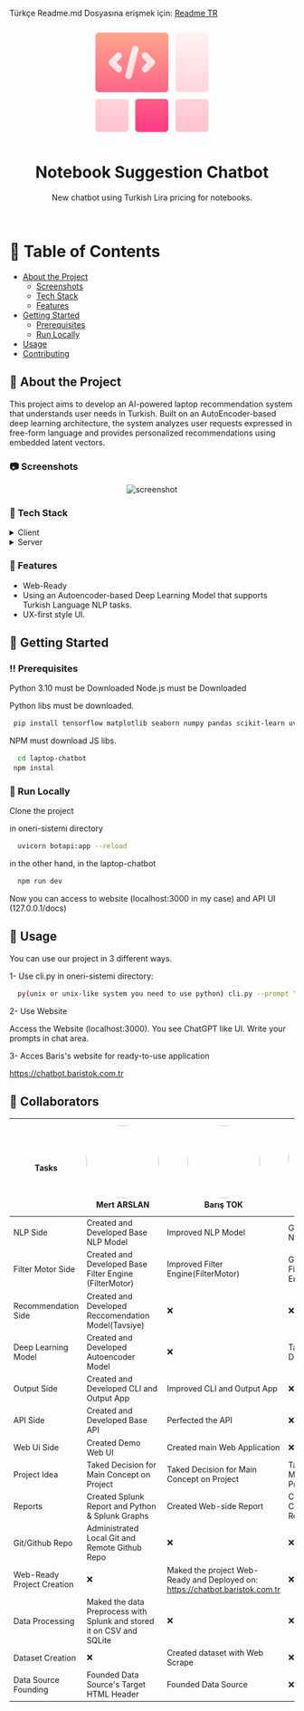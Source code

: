 Türkçe Readme.md Dosyasına erişmek için: <a href="/ReadmeTR.md">Readme TR</a>
<div align="center">

  <img src="assets/logo.png" alt="logo" width="200" height="auto" />
  <h1>Notebook Suggestion Chatbot</h1>
  
  <p>
    New chatbot using Turkish Lira pricing for notebooks.
  </p>
<br />
</div>

<!-- Table of Contents -->
# :notebook_with_decorative_cover: Table of Contents

- [About the Project](#star2-about-the-project)
  * [Screenshots](#camera-screenshots)
  * [Tech Stack](#space_invader-tech-stack)
  * [Features](#dart-features)
- [Getting Started](#toolbox-getting-started)
  * [Prerequisites](#bangbang-prerequisites)
  * [Run Locally](#running-run-locally)
- [Usage](#eyes-usage)
- [Contributing](#wave-contributing)
<!-- About the Project -->
## :star2: About the Project

This project aims to develop an AI-powered laptop recommendation system that understands user needs in Turkish.
Built on an AutoEncoder-based deep learning architecture, the system analyzes user requests expressed in free-form language and provides personalized recommendations using embedded latent vectors.

<!-- Screenshots -->
### :camera: Screenshots

<div align="center"> 
  <img src="assets/WhatsApp Görsel 2025-05-12 saat 21.21.36_1f942d20.jpg" alt="screenshot" />
</div>


<!-- TechStack -->
### :space_invader: Tech Stack

<details>
  <summary>Client</summary>
  <ul>
    <li><a href="https://www.typescriptlang.org/">Typescript</a></li>
    <li><a href="https://nextjs.org/">Next.js</a></li>
    <li><a href="https://reactjs.org/">React.js</a></li>
    <li><a href="https://tailwindcss.com/">TailwindCSS</a></li>
  </ul>
</details>

<details>
  <summary>Server</summary>
  <ul>
    <li><a href="https://python.org/">Python</a></li>
  </ul>
</details>

<!-- Features -->
### :dart: Features

- Web-Ready
- Using an Autoencoder-based Deep Learning Model that supports Turkish Language NLP tasks.
- UX-first style UI.

<!-- Getting Started -->
## 	:toolbox: Getting Started

<!-- Prerequisites -->
### :bangbang: Prerequisites

Python 3.10 must be Downloaded
Node.js must be Downloaded

Python libs must be downloaded.

```bash
 pip install tensorflow matplotlib seaborn numpy pandas scikit-learn uvicorn fastapi bs4
```

NPM must download JS libs.

```bash
  cd laptop-chatbot
 npm instal
```
<!-- Run Locally -->
### :running: Run Locally

Clone the project

in oneri-sistemi directory

```bash
  uvicorn botapi:app --reload
```

in the other hand, in the laptop-chatbot

```bash
  npm run dev
```

Now you can access to website (localhost:3000 in my case) and API UI (127.0.0.1/docs)




<!-- Usage -->
## :eyes: Usage

You can use our project in 3 different ways.

1- Use cli.py
in oneri-sistemi directory:

```bash
  py(unix or unix-like system you need to use python) cli.py --prompt "enter your Turkish Prompt here"
```


2- Use Website

Access the Website (localhost:3000). You see ChatGPT like UI. Write your prompts in chat area.

3- Acces Baris's website for ready-to-use application

<a href="https://chatbot.baristok.com.tr" target="_blank">https://chatbot.baristok.com.tr</a>

<!-- Roadmap -->

## :wave: Collaborators

 Tasks | <img src="https://avatars.githubusercontent.com/u/114352315?v=4" width="128" height="128" style="border-radius: 50%; object-fit: cover;"/><br/>Mert ARSLAN | <img src="https://avatars.githubusercontent.com/u/165076154?v=4" width="128" height="128" style="border-radius: 50%; object-fit: cover;"/><br/>Barış TOK | <img src="https://avatars.githubusercontent.com/u/180930176?v=4" width="128" height="128" style="border-radius: 50%; object-fit: cover;"/><br/>Sudenur GÖKTEPE | <img src="https://avatars.githubusercontent.com/u/207037760?v=4" width="128" height="128" style="border-radius: 50%; object-fit: cover;"/><br/>Rabia Güllü KOCAEL | <img src="https://avatars.githubusercontent.com/u/175613127?v=4" width="128" height="128" style="border-radius: 50%; object-fit: cover;"/><br/>İrem Çınar |
|-------------------------------------------------------------|-------------------------------------------------------------|-------------------------------------------------------------|-------------------------------------------------------------|-------------------------------------------------------------|-------------------------------------------------------------|
NLP Side| Created and Developed Base NLP Model                                                           | Improved NLP Model                                                          | Gived Advice For NLP Model                                                           | ❌                                                           | Gived Advice For NLP Model                                                            |
Filter Motor Side| Created and Developed Base Filter Engine (FilterMotor)                                                           | Improved Filter Engine(FilterMotor)                                                           | Gived Advice for Filter Engine(FilterMotor)                                                           | ❌                                                           | Gived Advice for Filter Engine(FilterMotor)                                                           |
Recommendation Side| Created and Developed Reccomendation Model(Tavsiye)                                                          | ❌                                                           | ❌                                                           | ❌                                                           | ❌                                                           |
Deep Learning Model| Created and Developed Autoencoder Model                                                           | ❌                                                           | Taked Decision for DL Model                                                           | Taked Decision for DL Model                                                           | Taked Decision for DL Model                                                           |
Output Side| Created and Developed CLI and Output App                                                           | Improved CLI and Output App                                                            | ❌                                                           | ❌                                                           | ❌                                                           |
API Side| Created and Developed Base API                                                          | Perfected the API                                                           | ❌                                                           | ❌                                                           | ❌                                                           |
Web Ui Side| Created Demo Web UI                                                        | Created main Web Application                                                           | ❌                                                           | ❌                                                           | ❌                                                           |
Project Idea| Taked Decision for Main Concept on Project                                                          | Taked Decision for Main Concept on Project                                                          | Taked Decision for Main Concept on Project                                                           | Originiator (also DET.)                                                           | Taked Decision for Main Concept on Project (also DET.)                                                            |
Reports| Created Splunk Report and Python & Splunk Graphs                                                       | Created Web-side Report                                                           | Created and Contributed Main Reports                                                           | Created and Contributed Reports                                                           | Created and Contributed Reports
Git/Github Repo| Administrated Local Git and Remote Github Repo                                                       | ❌                                                           | ❌                                                           | ❌                                                           | ❌
Web-Ready Project Creation|❌                                                       |Maked the project Web-Ready and Deployed on: <a href="https://chatbot.baristok.com.tr" target="_blank">https://chatbot.baristok.com.tr</a>                                                            | ❌                                                           | ❌                                                           | ❌
Data Processing|Maked the data Preprocess with Splunk and stored it on CSV and SQLite                                                       |❌                                                            | ❌                                                           | ❌                                                           | ❌
Dataset Creation|❌                                                       |Created dataset with Web Scrape                                                            | ❌                                                           | ❌                                                           | ❌
Data Source Founding|Founded Data Source's Target HTML Header                                                       |Founded Data Source                                                            | ❌                                                           | ❌                                                           | ❌







